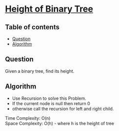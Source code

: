# [Height of Binary Tree](https://practice.geeksforgeeks.org/problems/height-of-binary-tree/1)

## Table of contents

- [Question](#question)
- [Algorithm](#algorithm)

## Question
Given a binary tree, find its height.

## Algorithm
- Use Recursion to solve this Problem.
- If the current node is null then return 0
- otherwise call the recursion for left and right child.

Time Complexity: O(n) <br />
Space Complexity: O(h) - where h is the height of tree